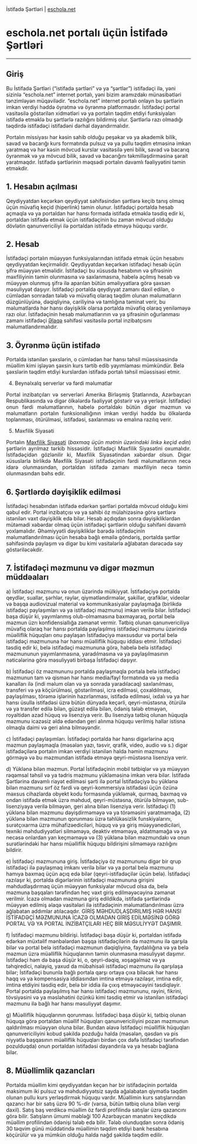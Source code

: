 <html>
<head>
  İstifadə Şərtləri | <a href="https://eschola.net">eschola.net</a>
</head>
<body>

<h1>eschola.net portalı üçün İstifadə Şərtləri</h1>

<hr>

<h2>Giriş</h2>
Bu İstifadə Şərtləri (“istifadə şərtləri” və ya “şərtlər”) istifadəçi ilə, yəni sizinlə “eschola.net” internet portalı, yəni bizim aramızdakı münasibətləri tənzimləyən müqavilədir. “eschola.net” internet portalı onlayn bu şərtlərin imkan verdiyi həddə öyrətmə və öyrənmə platformasdır. İstifadəçi portal vasitəsilə göstərilən xidmətləri və ya portalın təqdim etdiyi funksiyaları istifadə etməklə bu şərtlərlə razılığını bildirmiş olur. Şərtlərlə razı olmadığı təqdirdə istifadəçi istifadəni dərhal dayandırmalıdır.

Portalın missiyası hər kəsin sahib olduğu peşəkar və ya akademik bilik, savad və bacarığı kurs formatında pulsuz və ya pullu təqdim etməsinə imkan yaratmaq və hər kəsin mövcud kurslar vasitəsilə yeni bilik, savad və bacarıq öyrənmək və ya mövcud bilik, savad və bacarığını təkmilləşdirməsinə şərait yaratmaqdır. İstifadə şərtlərinin məqsədi portalın davamlı fəaliyyətini təmin etməkdir.

<h2>1. Hesabın açılması</h2>
Qeydiyyatdan keçərkən qeydiyyat səhifəsindən şərtlərə keçib  tanış olmaq üçün müvafiq keçid (hiperlink) təmin olunur. İstifadəçi portalda hesab açmaqla və ya portaldan hər hansı formada istifadə etməklə təsdiq edir ki, portaldan istifadə etmək üçün istifadəçinin bu zaman mövcud olduğu dövlətin qanunvericiliyi ilə portaldan istifadə etməyə hüququ vardır. 

<h2>2. Hesab</h2>
İstifadəçi portalın müəyyən funksiyalarından istifadə etmək üçün hesabını qeydiyyatdan keçirməlidir. Qeydiyyatdan keçərkən istifadəçi hesab üçün şifrə müəyyən etməlidir. İstifadəçi bu xüsusda hesabının və şifrəsinin məxfiliyinin təmin olunmasına və saxlanmasına, habelə açılmış hesab və müəyyən olunmuş şifrə ilə aparılan bütün əməliyyatlara görə şəxsən məsuliyyət daşıyır. İstifadəçi portalda qeydiyyat zamanı daxil edilən, o cümlədən sonradan tələb və müvafiq olaraq təqdim olunan məlumatların düzgünlüyünə, dəqiqliyinə, cariliyinə və tamlığına təminat verir, bu məlumatlarda hər hansı dəyişiklik olarsa portalda müvafiq olaraq yeniləməyə razı olur. İstifadəçinin hesab məlumatlarının və ya şifrəsinin oğurlanması zamanı istifadəçi <a href="https://eschola.net/contact">Əlaqə</a> səhifəsi vasitəsilə portal inzibatçısını məlumatlandırmalıdır. 

<h2>3. Öyrənmə üçün istifadə</h2>
Portalda istənilən şəxslərin, o cümlədən hər hansı təhsil müəssisəsində müəllim kimi işləyən şəxsin kurs tərtib edib yayımlaması mümkündür. Belə şəxslərin təqdim etdiyi kurslardan istifadə portalı təhsil müəssisəsi etmir.

4. Beynəlxalq serverlər və fərdi məlumatlar
<p style=text-align:justify;>Portal inzibatçıları və serverləri Amerika Birləşmiş Ştatlarında, Azərbaycan Respublikasında və digər ölkələrdə fəaliyyət göstərir və ya yerləşir. İstifadəçi onun fərdi məlumatlarının, habelə portaldakı bütün digər məzmun və məlumatların portalın funksionallığının imkan verdiyi həddə bu ölkələrdə toplanması, ötürülməsi, istifadəsi, saxlanması və emalına razılıq verir.</p>


5. Məxfilik Siyasəti
<p style=text-align:justify;>Portalın <a href="https://eschola.net/privacy">Məxfilik Siyasəti</a> (<i>baxmaq üçün mətnin üzərindəki linkə keçid edin</i>) şərtlərin ayrılmaz tərkib hissəsidir. İstifadəçi Məxfilik Siyasətini oxumalıdır. İstifadəçidən gözlənilir ki, Məxfilik Siyasətindən xəbərdar olsun. Digər xüsuslarla birlikdə Məxfilik Siyasəti istifadəçinin fərdi məlumatlarının necə idarə olunmasından, portaldan istifadə zamanı məxfiliyin necə təmin olunmasından bəhs edir. </p>

<h2>6. Şərtlərdə dəyişiklik edilməsi</h2>
İstifadəçi hesabından istifadə edərkən şərtləri portalda mövcud olduğu kimi qəbul edir. Portal inzibatçısı və ya sahibi öz mülahizəsinə görə şərtlərə istənilən vaxt dəyişiklik edə bilər. Hesab açdıqdan sonra dəyişikliklərdən mütəmadi xəbərdar olmaq üçün istifadəçi şərtlərin olduğu səhifəni davamlı yoxlamalıdır. Əhəmiyyətli dəyişikliklər barədə istifadəçinin məlumatlandırılması üçün hesaba bağlı emailə göndəriş, portalda şərtlər səhifəsində paylaşım və digər bu kimi vasitələrlə ağlabatan dərəcədə səy göstəriləcəkdir.

<h2>7. İstifadəçi məzmunu və digər məzmun müddəaları</h2>
a) İstifadəçi məzmunu və onun üzərində mülkiyyət. İstifadəçiyə portalda qeydlər, suallar, şərhlər, rəylər, qiymətləndirmələr, şəkillər, qrafiklər, videolar və başqa audiovizual material və kommunikasiyalar paylaşmağa (birlikdə istifadəçi paylaşımları və ya istifadəçi məzmunu) imkan verilə bilər. İstifadəçi başa düşür ki, yayımlanmış olub-olmamasına baxmayaraq, portal belə məzmun üzrı konfidensiallığa zəmanət vermir. Tətbiq olunan qanunvericiliyə müvafiq olaraq hər hansı portalda paylaşılmış istifadəçi məzmunu üzərində müəlliflik hüquqları onu paylaşan İstifadəçiyə məxsusdur və portal belə istifadəçi məzmununa hər hansı müəlliflik hüququ iddiası etmir. İstifadəçi təsdiq edir ki, belə istifadəçi məzmununa görə, habelə belə istifadəçi məzmununun yayımlanmasına, yaradılmasına və ya paylaşılmasının nəticələrinə görə məsuliyyəti birbaşa İstifadəçi daşıyır.

b) İstifadəçi öz məzmununu portalda paylaşmaqla portala belə istifadəçi məzmunun tam və qismən hər hansı media/fayl formatında və ya media kanalları ilə (indi məlum olan və ya sonrada yaradılacaq) saxlanılması, transferi və ya köçürülməsi, göstərilməsi, icra edilməsi, çoxaldılması, paylaşılması, törəmə işlərinin hazırlanması, istifadə edilməsi, ixdalı və ya hər hansı üsulla istifadəsi üzrə bütün dünyada keçərli, qeyri-müstəsna, ötürülə və ya transfer edilə bilən, güzəşt edilə bilən, ödəniş tələb etməyən, royaltidən azad hüquq və lisenziya verir. Bu lisenziya tətbiq olunan hüquqla məzmunu icazəsiz əldə edəndən geri alınma hüququ verilmiş hallar istisna olmaqla daimi və geri alına bilməyəndir.

c) İstifadəçi paylaşımları. İstifadəçi portalda hər hansı digərlərinə açıq məzmun paylaşmaqla (məsələn yazı, təsvir, qrafik, video, audio və s.) digər istifadəçilərə portalın imkan verdiyi istənilən halda həmin məzmunu görməyə və bu məzmundan istifadə etməyə qeyri-müstəsna lisenziya verir.

d) Yüklənə bilən məzmun. Portal İstifadəçinin mobil tətbiqlər və ya müəyyən rəqəmsal təhsil və ya tədris məzmunu yükləməsinə imkan verə bilər. İstifadə Şərtlərinə davamlı riayət edilməsi şərti ilə portal İstifadəçiyə bu yüklənə bilən məzmunu sırf öz fərdi və qeyri-kommersiya istifadəsi üçün özünə məxsus cihazlarda obyekt kodu formasında yükləmək, qurmaq, baxmaq və ondan istifadə etmək üzrə məhdud, qeyri-müstəsna, ötürülə bilməyən, sub-lisenziyaya verilə bilməyən, geri alına bilən lisenziya verir. İstifadəçi (1) yüklənə bilən məzmunu dəyişdirməməyə və ya törəməsini yaratmamağa, (2) yüklənə bilən məzmunun qorunması üzrə təhlükəsizlik funskiyalarını, surətçıxarma üzrə mühafizəediciləri, hüquq və ya giriş müəyyənediciləri, texniki məhdudiyyətləri silməməyə, deaktiv etməməyə, aldatmamağa və ya necəsə onlardan yan keçməməyə və (3) yüklənə bilən məzmundakı və onun surətlərindəki hər hansı müəlliflik hüququ bildirişini silməməyə razılığını bildirir.

e) İstifadəçi məzmununa giriş. İstifadəçiyə öz məzmununu digər bir qrup istifadəçi ilə paylaşmaq imkanı verilə bilər və ya portal belə məzmunu hamıya baxmaq üçün açıq edə bilər (qeyri-istifadəçilər üçün belə). İstifadəçi razılaşır ki, portalda digərlərinin istifadəçi məzmununa girişini məhdudlaşdırmaq üçün müəyyən funksiyalar mövcud olsa da, belə məzmuna başqaları tərəfindən heç vaxt giriş edilməyəcəyinə zəmanət verilmir. İcazə olmadan məzmuna giriş edildikdə, istifadə şərtlərində müəyyən edilmiş əlaqə vasitələri ilə istifadəçinin məlumatlandırılması üzrə ağlabatan addımlar atılacaqdır. GİRİŞ MƏHDUDLAŞDIRILMIŞ HƏR HANSI İSTİFADƏÇİ MƏZMUNUNA İCAZƏ OLMADAN GİRİŞ EDİLMƏSİNƏ GÖRƏ PORTAL VƏ YA PORTAL İNZİBATÇILARI HEÇ BİR MƏSULİYYƏT DAŞIMIR.

f) İstifadəçi məzmunu bildirişi. İstifadəçi başa düşür ki, portaldan istifadə edərkən müxtəlif mənbələrdən başqa istifadəçilərin də məzmunu ilə qarşıla bilər və portal belə istifadəçi məzmunun dəqiqliyinə, faydalılığına və ya belə məzmun üzrə müəlliflik hüquqlarının təmin olunmasına məsuliyyət daşımır. İstifadəçi həm də başa düşür ki, o, qeyri-dəqiq, xoşagəlməz və ya təhqiredici, nalayiq, yaxud da mübahisəli istifadəçi məzmunu ilə qarşılaşa bilər; İstifadəçi bununla bağlı portala qarşı ortaya çıxa biləcək hər hansı haqq və ya kompensasiya iddiasından imtina etməyə razılaşır, imtina edir, imtina etdiyini təsdiq edir, belə bir iddia ilə çıxış etməyəcəyini təsdiqləyir. Portal portalda paylaşılmış hər hansı istifadəçi məzmununu, rəyini, fikrini, tövsiyəsini və ya məsləhətini özünkü kimi təsdiq etmir və istənilən istifadəçi məzmunu ilə bağlı hər hansı məsuliyyət daşımır.

g) Müəlliflik hüquqlarının qorunması. İstifadəçi başa düşür ki, tətbiq olunan hüquqa görə portaldan müəllif hüquqları qanunvericiliyini pozan məzmunun qaldırılması müəyyən oluna bilər. Bundan əlavə İstifadəçi müəlliflik hüquqları qanunvericiliyini kobud şəkildə pozduğu halda (məsələn, qəsdən və pis niyyətlə başqasının müəlliflik hüquqları birdən çox dəfə İstifadəçi tərəfindən pozulduqda) onun portaldan istifadəsi dayandırıla və ya hesabı bağlana bilər. 

<h2>8. Müəllimlik qazancları</h2>
Portalda müəllim kimi qeydiyyatdan keçən hər bir istifadəçinin portalda maksimum iki pulsuz və məhdudiyyətsiz sayda ağalabatan qiymətlə təqdim olunan pullu kurs yerləşdirmək hüququ vardır. Müəllimin kurs satışlarından qazancı hər bir satış üzrə 90 %-dir (varsa, bütün tətbiq oluna bilən vergi daxil). Satış baş verdikcə müəllim öz fərdi profilində satışlar üzrə qazancını görə bilir. Satışların ümumi məbləği 100 Azərbaycan manatını keçdikdə müəllim profilindən ödənişi tələb edə bilir. Tələb olunduqdan sonra ödəniş 30 təqvim günü müddətində müəllimin təqdim etdiyi bank hesabına köçürülür və ya mümkün olduğu halda nağd şəkildə təqdim edilir.

</body>
</html>


